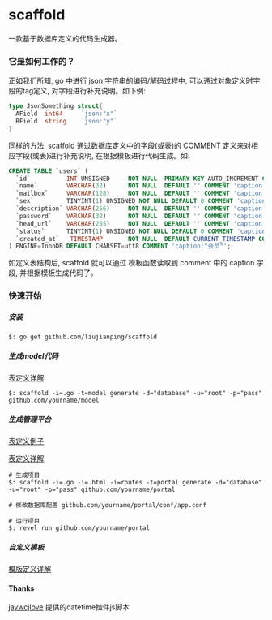 scaffold
===

一款基于数据库定义的代码生成器。

### 它是如何工作的？

正如我们所知, go 中进行 json 字符串的编码/解码过程中, 可以通过对象定义时字段的tag定义, 对字段进行补充说明。如下例:

````go
type JsonSomething struct{
  AField  int64     `json:"x"`
  BField  string    `json:"y"`
}
````
同样的方法, scaffold 通过数据库定义中的字段(或表)的 COMMENT 定义来对相应字段(或表)进行补充说明, 在根据模板进行代码生成。如:

````sql
CREATE TABLE `users` (
  `id`          INT UNSIGNED     NOT NULL  PRIMARY KEY AUTO_INCREMENT COMMENT 'caption:"编号"',
  `name`        VARCHAR(32)      NOT NULL  DEFAULT '' COMMENT 'caption:"名称"',
  `mailbox`     VARCHAR(128)     NOT NULL  DEFAULT '' COMMENT 'caption:"邮箱"',
  `sex`         TINYINT(1) UNSIGNED NOT NULL DEFAULT 0 COMMENT 'caption:"性别"',
  `description` VARCHAR(256)     NOT NULL  DEFAULT '' COMMENT 'caption:"描述"',
  `password`    VARCHAR(32)      NOT NULL  DEFAULT '' COMMENT 'caption:"密码"',
  `head_url`    VARCHAR(255)     NOT NULL  DEFAULT '' COMMENT 'caption:"头像"',
  `status`      TINYINT(1) UNSIGNED NOT NULL DEFAULT 0 COMMENT 'caption:"状态"',
  `created_at`   TIMESTAMP       NOT NULL  DEFAULT CURRENT_TIMESTAMP COMMENT 'caption:"创建时间"'
) ENGINE=InnoDB DEFAULT CHARSET=utf8 COMMENT 'caption:"会员"';

````
如定义表结构后, scaffold 就可以通过 模板函数读取到 comment 中的 caption 字段, 并根据模板生成代码了。

### 快速开始

##### 安装

````shell
$: go get github.com/liujianping/scaffold

````

##### 生成model代码

[表定义详解](/doc/model.md)

````shell
$: scaffold -i=.go -t=model generate -d="database" -u="root" -p="pass" github.com/yourname/model

````

##### 生成管理平台

[表定义例子](/doc/portal.sql)

[表定义详解](/doc/portal.md)

````shell
# 生成项目
$: scaffold -i=.go -i=.html -i=routes -t=portal generate -d="database" -u="root" -p="pass" github.com/yourname/portal

# 修改数据库配置 github.com/yourname/portal/conf/app.conf

# 运行项目
$: revel run github.com/yourname/portal
````

##### 自定义模板

[模版定义详解](/doc/template.md)

#### Thanks 

[jaywcjlove](https://github.com/jaywcjlove) 提供的datetime控件js脚本
